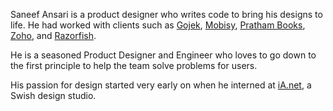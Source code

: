 ---
---

Saneef Ansari is a product designer who writes code to bring his designs to life. He had worked with clients such as [Gojek](https://www.gojek.com), [Mobisy](https://bizom.in), [Pratham Books](https://prathambooks.org), [Zoho](https://www.zoho.com), and [Razorfish](https://razorfish.com).

He is a seasoned Product Designer and Engineer who loves to go down to the first principle to help the team solve problems for users.

His passion for design started very early on when he interned at [iA.net](https://ia.net), a Swish design studio.
